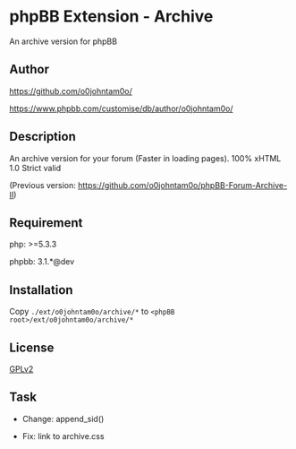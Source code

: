 phpBB Extension - Archive
=======================

An archive version for phpBB

## Author

https://github.com/o0johntam0o/

https://www.phpbb.com/customise/db/author/o0johntam0o/

## Description

An archive version for your forum (Faster in loading pages). 100% xHTML 1.0 Strict valid

(Previous version: https://github.com/o0johntam0o/phpBB-Forum-Archive-II)

## Requirement

php: >=5.3.3

phpbb: 3.1.*@dev

## Installation

Copy ```./ext/o0johntam0o/archive/*``` to ```<phpBB root>/ext/o0johntam0o/archive/*```

## License

[GPLv2](license.txt)

## Task

* Change: append_sid()

* Fix: link to archive.css